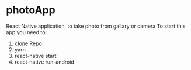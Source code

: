 # photoApp
React Native application, to take photo from gallary or camera
To start this app you need to:

1) clone Repo <br/>
2) yarn <br/>
3) react-native start <br/>
4) react-native run-android <br/>
